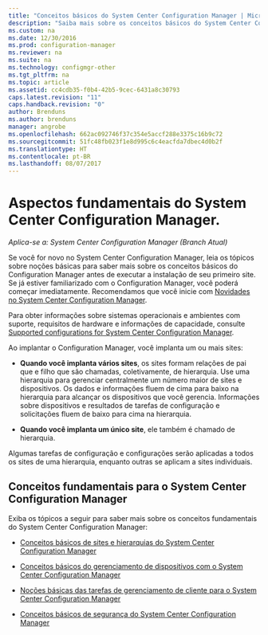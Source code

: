 ```yaml
---
title: "Conceitos básicos do System Center Configuration Manager | Microsoft Docs"
description: "Saiba mais sobre os conceitos básicos do System Center Configuration Manager."
ms.custom: na
ms.date: 12/30/2016
ms.prod: configuration-manager
ms.reviewer: na
ms.suite: na
ms.technology: configmgr-other
ms.tgt_pltfrm: na
ms.topic: article
ms.assetid: cc4cdb35-f0b4-42b5-9cec-6431a8c30793
caps.latest.revision: "11"
caps.handback.revision: "0"
author: Brenduns
ms.author: brenduns
manager: angrobe
ms.openlocfilehash: 662ac092746f37c354e5accf288e3375c16b9c72
ms.sourcegitcommit: 51fc48fb023f1e8d995c6c4eacfda7dbec4d0b2f
ms.translationtype: HT
ms.contentlocale: pt-BR
ms.lasthandoff: 08/07/2017
---
```

# <a name="fundamentals-of-system-center-configuration-manager"></a>Aspectos fundamentais do System Center Configuration Manager.

*Aplica-se a: System Center Configuration Manager (Branch Atual)*

Se você for novo no System Center Configuration Manager, leia os tópicos sobre noções básicas para saber mais sobre os conceitos básicos do Configuration Manager antes de executar a instalação de seu primeiro site. Se já estiver familiarizado com o Configuration Manager, você poderá começar imediatamente. Recomendamos que você inicie com [Novidades no System Center Configuration Manager](/sccm/core/plan-design/changes/what-has-changed-from-configuration-manager-2012).  

 Para obter informações sobre sistemas operacionais e ambientes com suporte, requisitos de hardware e informações de capacidade, consulte [Supported configurations for System Center Configuration Manager](../../core/plan-design/configs/supported-configurations.md).  

 Ao implantar o Configuration Manager, você implanta um ou mais sites:  

-   **Quando você implanta vários sites**, os sites formam relações de pai que e filho que são chamadas, coletivamente, de hierarquia. Use uma hierarquia para gerenciar centralmente um número maior de sites e dispositivos.  Os dados e informações fluem de cima para baixo na hierarquia para alcançar os dispositivos que você gerencia. Informações sobre dispositivos e resultados de tarefas de configuração e solicitações fluem de baixo para cima na hierarquia.  

-   **Quando você implanta um único site**, ele também é chamado de hierarquia.  

 Algumas tarefas de configuração e configurações serão aplicadas a todos os sites de uma hierarquia, enquanto outras se aplicam a sites individuais.  

## <a name="fundamental-concepts-for-system-center-configuration-manager"></a>Conceitos fundamentais para o System Center Configuration Manager
Exiba os tópicos a seguir para saber mais sobre os conceitos fundamentais do System Center Configuration Manager:  

-   [Conceitos básicos de sites e hierarquias do System Center Configuration Manager](../../core/understand/fundamentals-of-sites-and-hierarchies.md)  

-   [Conceitos básicos do gerenciamento de dispositivos com o System Center Configuration Manager](../../core/understand/fundamentals-of-managing-devices.md)  

-   [Noções básicas das tarefas de gerenciamento de cliente para o System Center Configuration Manager](../../core/understand/fundamentals-of-client-management-tasks.md)  

-   [Conceitos básicos de segurança do System Center Configuration Manager](../../core/understand/fundamentals-of-security.md)  
